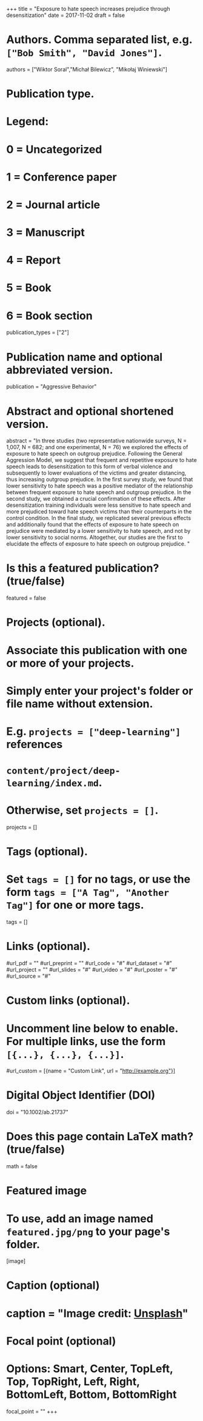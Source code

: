 +++
title = "Exposure to hate speech increases prejudice through desensitization"
date = 2017-11-02
draft = false

# Authors. Comma separated list, e.g. `["Bob Smith", "David Jones"]`.
authors = ["Wiktor Soral","Michał Bilewicz", "Mikołaj Winiewski"]

# Publication type.
# Legend:
# 0 = Uncategorized
# 1 = Conference paper
# 2 = Journal article
# 3 = Manuscript
# 4 = Report
# 5 = Book
# 6 = Book section
publication_types = ["2"]

# Publication name and optional abbreviated version.
publication = "Aggressive Behavior"

# Abstract and optional shortened version.
abstract = "In three studies (two representative nationwide surveys, N = 1,007, N = 682; and one experimental, N = 76) we explored the effects of exposure to hate speech on outgroup prejudice. Following the General Aggression Model, we suggest that frequent and repetitive exposure to hate speech leads to desensitization to this form of verbal violence and subsequently to lower evaluations of the victims and greater distancing, thus increasing outgroup prejudice. In the first survey study, we found that lower sensitivity to hate speech was a positive mediator of the relationship between frequent exposure to hate speech and outgroup prejudice. In the second study, we obtained a crucial confirmation of these effects. After desensitization training individuals were less sensitive to hate speech and more prejudiced toward hate speech victims than their counterparts in the control condition. In the final study, we replicated several previous effects and additionally found that the effects of exposure to hate speech on prejudice were mediated by a lower sensitivity to hate speech, and not by lower sensitivity to social norms. Altogether, our studies are the first to elucidate the effects of exposure to hate speech on outgroup prejudice. "

# Is this a featured publication? (true/false)
featured = false

# Projects (optional).
#   Associate this publication with one or more of your projects.
#   Simply enter your project's folder or file name without extension.
#   E.g. `projects = ["deep-learning"]` references 
#   `content/project/deep-learning/index.md`.
#   Otherwise, set `projects = []`.
projects = []

# Tags (optional).
#   Set `tags = []` for no tags, or use the form `tags = ["A Tag", "Another Tag"]` for one or more tags.
tags = []

# Links (optional).
#url_pdf = ""
#url_preprint = ""
#url_code = "#"
#url_dataset = "#"
#url_project = ""
#url_slides = "#"
#url_video = "#"
#url_poster = "#"
#url_source = "#"

# Custom links (optional).
#   Uncomment line below to enable. For multiple links, use the form `[{...}, {...}, {...}]`.
#url_custom = [{name = "Custom Link", url = "http://example.org"}]

# Digital Object Identifier (DOI)
doi = "10.1002/ab.21737"

# Does this page contain LaTeX math? (true/false)
math = false

# Featured image
# To use, add an image named `featured.jpg/png` to your page's folder. 
[image]
  # Caption (optional)
  # caption = "Image credit: [**Unsplash**](https://unsplash.com/photos/pLCdAaMFLTE)"

  # Focal point (optional)
  # Options: Smart, Center, TopLeft, Top, TopRight, Left, Right, BottomLeft, Bottom, BottomRight
  focal_point = ""
+++

